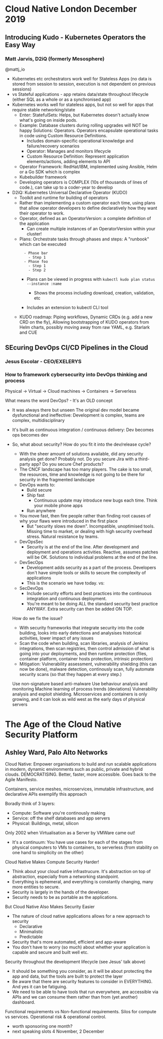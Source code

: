 # Cloud Native London December 2019

## Introducing Kudo - Kubernetes Operators the Easy Way
### Matt Jarvis, D2iQ (formerly Mesosphere)
@mattj_io
- Kubernetes etc orchestrators work well for Stateless Apps (no data is stored from session to session, execution is not dependent on previous sessions)
- vs Stateful applications - app retains data/state throughout lifecycle (either SQL as a whole or as a synchronised app)
- Kubernetes works well for stateless apps, but not so well for apps that require stable networking/state
  - Enter: StatefulSets: Helps, but Kubernetes doesn't actually know what's going on inside pods.
  - Example: Database clusters during rolling upgrades will NOT be happy
Solutions: Operators. Operators encapsulate operational tasks in code using Custom Resource Definitions.
    - Includes domain-specific operational knowledge and failure/recovery scenarios
    - Operator: Manages and monitors lifecycle
    - Custom Resource Definition: Represent application elements/actions, adding elements to API
  - Operator Framework: RedHat/IBM, implemented using Ansible, Helm or a Go SDK which is complex
  - Kubebuilder framework
  - Developing operators is COMPLEX (10s of thousands of lines of code.), can take up to a coder-year to develop
- D2iQ: Kubernetes Universal Declarative Operator (KUDO)
  - Toolkit and runtime for building of operators
  - Rather than implementing a custom operator each time, using plans that allow operator developers to define declaratively how they want their operator to work.
  - Operator, defined as an OperatorVersion: a complete definition of the application
    - Can create multiple instances of an OperatorVersion within your cluster!
  - Plans: Orchestrate tasks through phases and steps: A "runbook" which can be executed
    ```- Plan foo
      - Phase bar
        - Step 1
      - Phase foo
        - Step 1
        - Step 2
    ```
    - Plans can be viewed in progress with `kubectl kudo plan status --instance :name`
      - Shows the process including download, creation, validation, etc

    - Includes an extension to kubectl CLI tool
  - KUDO roadmap: Piping workflows, Dynamic CRDs (e.g. add a new CRD on the fly), Allowing bootstrapping of KUDO operators from Helm charts, possibly moving away from raw YAML, e.g. Starlark and CUE

## SEcuring DevOps CI/CD Pipelines in the Cloud
### Jesus Escolar - CEO/EXELERYS
### How to framework cybersecurity into DevOps thinking and process
Physical -> Virtual -> Cloud machines -> Containers -> Serverless

What means the word DevOps? - It's an OLD concept
- It was always there but unseen
The original dev model became dysfunctional and ineffective: Development is complex, teams are complex, multidisciplinary
- It's built as continuous integration / continuous delivery: Dev becomes ops becomes dev
- So, what about security? How do you fit it into the dev/release cycle?
  - With the sheer amount of solutions available, did any security analysis get done? Probably not. Do you secure Jira with a third-party app? Do you secure Chef products?
  - The CNCF landscape has too many players. The cake is too small, the resources, time and knowledge is not going to be there for security in the fragmented landscape
  - DevOps wants to:
    - Build secure
    - Ship fast
      - Continuous update may introduce new bugs each time. Think your mobile phone apps
    - Run anywhere
  - You move fast, then fire people rather than finding root causes of why your flaws were introduced in the first place
    - But "security slows me down". Incompatible, unoptimised tools. Missing time to market, or dealing with high security overhead stress. Natural resistance by teams.
  - DevOpsSec
    - Security is at the end of the line. After development and deployment and operations activities. Reactive, assumes patches will be OK. Solutions to individual problems at the end of the line.
  - DevSecOps
    - Development adds security as a part of the process. Developers don't have simple tools or skills to secure the complexity of applications
    - This is the scenario we have today.
  vs:
  - SecDevOps
    - Include security efforts and best practices into the continuous integration and continuous deployment.
    - You're meant to be doing ALL the standard security best practice ANYWAY. Extra security can then be added ON TOP.

  How do we fix the issue?
    - With security frameworks that integrate security into the code building, looks into early detections and analysises historical activities, lower impact of any issues
    - Scan the code when building, scan libraries, analysis of Jenkins integrations, then scan registries, then control admission of what is going into your deployments, and then runtime protection (files, container platform, container hosts protection, intrinsic protection)
    - Mitigation: Vulnerability assessment, vulnerability shielding (this can now be done), malware detection, continously scan, fully automate security scans (so that they happen at every step.)
    
    Use non-signature based anti-malware
    Use behaviour analysis and monitoring
    Machine learning of process trends (deviations)
    Vulnerability analysis and exploit shielding. Microservices and containers is only growing, and it can look as wild west as the early days of physical servers

# The Age of the Cloud Native Security Platform
## Ashley Ward, Palo Alto Networks

Cloud Native: Empower organisations to build and run scalable applications in modern, dynamic environments such as public, private and hybrid clouds. DEMOCRATISING. Better, faster, more accessible. Goes back to the Agile Manifesto.

Containers, service meshes, microservices, immutable infrastructure, and declarative APIs exemplify this approach

Boradly think of 3 layers:
- Compute: Software you're continously making
- Service: off the shelf databases and app servers
- Physical: Buildings, metal, silicon

Only 2002 when Virtualisation as a Server by VMWare came out!
  - It's a continuum: You have use cases for each of the stages from physical computers to VMs to containers, to serverless (from stability on one hand to simplicity on the other)

Cloud Native Makes Compute Security Harder!
  - Think about your cloud native infrastrucure. It's abstraction on top of abstraction, especially from a networking standpoint.
  - Everything is ephemeral, and everything is constantly changing, many more entities to secure.
  - Security is largely in the hands of the developer.
  - Security needs to be as portable as the applications.

But Cloud Native Also Makes Security Easier
  - The nature of cloud native applications allows for a new approach to security
    - Declarative
    - Minimalistic
    - Predictable
  - Security that's more automated, efficient and app-aware
  - You don't have to worry (so much) about whether your application is capable and secure and built well etc.

Security throughout the development lifecycle (see Jesus' talk above)
  - It should be something you consider, as it will be about protecting the app and data, but the tools are built to protect the layer
  - Be aware that there are security features to consider in EVERYTHING. And yes it can be fatiguing.
  - We need to be able to have tools that run everywhere, are accessible via APIs and we can consume them rather than from (yet another) dashboard.

  Functional requirements vs Non-functional requirements. Silos for compute vs services. Operational risk & operational control.

  

* worth sponsoring one month?
* next speaking slots 4 November, 2 December